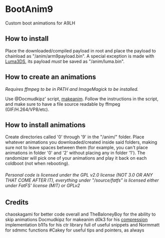 # BootAnim9
Custom boot animations for A9LH

## How to install

Place the downloaded/compiled payload in root and place the payload to chainload as "/anim/arm9payload.bin".
A special exception is made with [Luma3DS](https://github.com/AuroraWright/Luma3DS), its payload *must* be saved as "/anim/luma.bin".

## How to create an animations

*Requires ffmpeg to be in PATH and ImageMagick to be installed.*

Use @Docmudkipz' script, [makeanim](https://github.com/Docmudkipz/makeanim).
Follow the instructions in the script, and make sure to have a file source readable by ffmpeg (GIF/H.264/VP8/etc).

## How to install animations

Create directories called '0' through '9' in the "/anim/" folder. Place whatever animations you downloaded/created inside said folders, making sure not to leave spaces between them (for example, you can't place animations in folder '0' and '2' without placing any in folder '1').
The randomizer will pick one of your animations and play it back on each coldboot (not when rebooting).

###### Personal code is licensed under the GPL v2.0 license (NOT 3.0 OR ANY THAT COME AFTER IT), everything under "/source/fatfs" is licensed either under FatFS' license (MIT) or GPLv2

## Credits

chaoskagami for better code overall and TheBaloneyBoy for the ability to skip animations
Docmudkipz for makeanim
d0k3 for his [compression](https://github.com/d0k3/ban9comp) implementation
b1l1s for his ctr library full of useful snippets and Normmatt for sdmmc functions
\#Cakey for useful tips and pointers, as always
